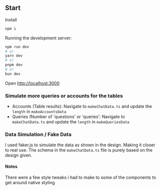## Start

Install
```bash
npm i
```

Running the development server:

```bash
npm run dev
# or
yarn dev
# or
pnpm dev
# or
bun dev
```

Open [http://localhost:3000](http://localhost:3000)

### Simulate more queries or accounts for the tables

- Accounts (Table results): Navigate to `makeChatData.ts` and update the `length` in `makeAccountsData`
- Queries (Number of 'questions' or 'queries': Navigate to `makeChatData.ts` and update the `length` in `makeQueriesData`


### Data Simulation / Fake Data

I used faker.js to simulate the data as shown in the design. Making it closer to real use. The schema in the `makeChatData.ts` file is purely based on the design given.

#### Notes

There were a few style tweaks i had to make to some of the components to get around native styling
